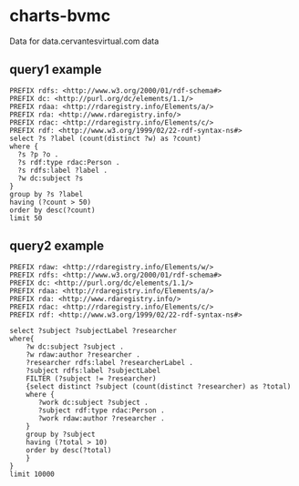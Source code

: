# charts-bvmc
Data for data.cervantesvirtual.com data


## query1 example


    PREFIX rdfs: <http://www.w3.org/2000/01/rdf-schema#>
    PREFIX dc: <http://purl.org/dc/elements/1.1/>
    PREFIX rdaa: <http://rdaregistry.info/Elements/a/>
    PREFIX rda: <http://www.rdaregistry.info/>
    PREFIX rdac: <http://rdaregistry.info/Elements/c/>
    PREFIX rdf: <http://www.w3.org/1999/02/22-rdf-syntax-ns#>
    select ?s ?label (count(distinct ?w) as ?count)
    where { 
      ?s ?p ?o . 
      ?s rdf:type rdac:Person .
      ?s rdfs:label ?label .
      ?w dc:subject ?s
    }
    group by ?s ?label
    having (?count > 50)
    order by desc(?count)
    limit 50

## query2 example

    PREFIX rdaw: <http://rdaregistry.info/Elements/w/>
    PREFIX rdfs: <http://www.w3.org/2000/01/rdf-schema#>
    PREFIX dc: <http://purl.org/dc/elements/1.1/>
    PREFIX rdaa: <http://rdaregistry.info/Elements/a/>
    PREFIX rda: <http://www.rdaregistry.info/>
    PREFIX rdac: <http://rdaregistry.info/Elements/c/>
    PREFIX rdf: <http://www.w3.org/1999/02/22-rdf-syntax-ns#>

    select ?subject ?subjectLabel ?researcher
    where{
        ?w dc:subject ?subject .
        ?w rdaw:author ?researcher .
        ?researcher rdfs:label ?researcherLabel .
        ?subject rdfs:label ?subjectLabel
        FILTER (?subject != ?researcher)
        {select distinct ?subject (count(distinct ?researcher) as ?total)
        where {
           ?work dc:subject ?subject .
           ?subject rdf:type rdac:Person .
           ?work rdaw:author ?researcher .
        }
        group by ?subject
        having (?total > 10)
        order by desc(?total)
        }
    }
    limit 10000
